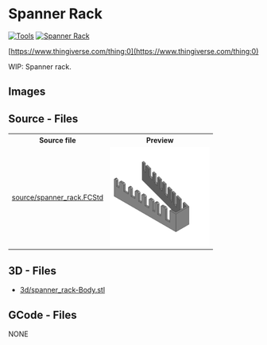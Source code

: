 # Spanner Rack
[![Tools](https://img.shields.io/badge/Tools-024c73)](https://www.thingiverse.com/tag:Tools)
[![Spanner Rack](https://img.shields.io/badge/Spanner_Rack-024c73)](https://www.thingiverse.com/tag:Spanner_Rack)

[https://www.thingiverse.com/thing:0](https://www.thingiverse.com/thing:0)



WIP: Spanner rack.

## Images

## Source - Files

<table>
  <tr>
    <th>Source file</th>
    <th>Preview</th>
  </tr>
  <tr>
    <td>
        <a href="source/spanner_rack.FCStd">source/spanner_rack.FCStd</a>
    </td>
    <td>
        <img src="img/previews/spanner_rack.png" alt="img/previews/spanner_rack.png" width="200"/>
    </td>
  </tr>
</table>

## 3D - Files
* [3d/spanner_rack-Body.stl](3d/spanner_rack-Body.stl)

## GCode - Files
NONE